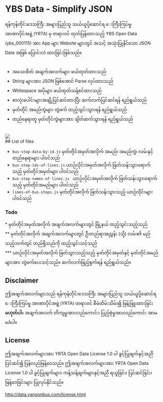 # YBS Data - Simplify JSON
<div style="font-family: line-height: 1.5em; myanmar3, padauk, 'noto sans myanmar', pyidaungsu, 'myanmar text'">
ရန်ကုန်တိုင်းဒေသကြီး အများပြည်သူ သယ်ယူပို့ဆောင်ရ ေးကြီးကြပ်မှု အာဏာပိုင်အဖွဲ့ (YRTA) မှ တရားဝင် ထုတ်ပြန်ထားသည့် YBS Open Data (ybs_000115) အား App များ Website များတွင် အသင့် အသုံးပြုနိုင်သော JSON Data အဖြစ် ပြောင်းလဲ ထားခြင်းဖြစ်သည်။
<br><br>
<ul>
	<li>အသေးစိတ် အချက်အလက်များ ဖယ်ထုတ်ထားသည်
	<li>String များအား JSON ဖြစ်အောင် Parse လုပ်ထားသည်
	<li>Whitespace အပိုများ ဖယ်ထုတ်သန့်စင်ထားသည်
	<li>စာလုံးပေါင်းများအချို့ပြင်ဆင်ထားပြီး ဆက်လက်ပြင်ဆင်ရန် ရည်ရွယ်သည်
	<li>မှတ်တိုင် အမည်ကွဲများ တွဲဖက် ထည့်သွင်းသွားရန် ရည်ရွယ်သည်
	<li>တည်နေရာတူ မှတ်တိုင်ကွဲများအား ချိတ်ဆက်သွားရန် ရည်ရွယ်သည်
</ul>
</div>
<br>
<img src="http://i.imgur.com/Wmg1pf8.png">
<br>
## List of files
<div style="font-family: line-height: 1.5em;  myanmar3, padauk, 'noto sans myanmar', pyidaungsu, 'myanmar text'">
<ul style="line-height: 1.5em;">
	<li><code>bus-stop-data-by-id.js</code>
	<span style="font-family: myanmar3, padauk, 'noto sans myanmar', pyidaungsu, 'myanmar text'">မှတ်တိုင်အမှတ်အလိုက် အမည်၊ အမည်ကွဲ၊ လမ်းနှင့် တည်နေရာများ ပါဝင်သည်</span>
	<li><code>bus-stop-ids-of-lines.js</code>
	<span style="font-family: myanmar3, padauk, 'noto sans myanmar', pyidaungsu, 'myanmar text'">ယာဉ်လိုင်းအမှတ်အလိုက် ဖြတ်သန်းသွားရောက်သည့် မှတ်တိုင်အမှတ်များ ပါဝင်သည်</span>
	<li><code>bus-stop-names-of-lines.js </code>
	<span style="font-family: myanmar3, padauk, 'noto sans myanmar', pyidaungsu, 'myanmar text'">ယာဉ်လိုင်းအမှတ်အလိုက် ဖြတ်သန်းသွားရောက်သည့် မှတ်တိုင်အမည်များ ပါဝင်သည်</span>
	<li><code>lines-of-bus-stops.js</code>
	<span style="font-family: myanmar3, padauk, 'noto sans myanmar', pyidaungsu, 'myanmar text'">မှတ်တိုင်အလိုက် ဖြတ်သန်းသွားသည့် ယာဉ်လိုင်းများ ပါဝင်သည်</span>
</ul>
</div>

### Todo
<div style="font-family: line-height: 1.5em;  myanmar3, padauk, 'noto sans myanmar', pyidaungsu, 'myanmar text'">
* မှတ်တိုင်အမှတ်အလိုက် အချက်အလက်များတွင် မြို့နယ် ထည့်သွင်းသည့်သည်<br>
** မှတ်တိုင်အလိုက် အချက်အလက်များတွင် ဦးတည်ရာအညွှန်း (သို့) လမ်း၏ မည်သည့်ဘက်တွင် တည်ရှိသည်ကို ထည့်သွင်းသင့်သည်<br>
*** ယာဉ်လိုင်းအမှတ်အလိုက် ဖြတ်သွားသည့်သည့် မှတ်တိုင်အမှတ်နှင့် မှတ်တိုင်အမည်များအား တွဲဖက်ပေးသင့်သည်။ ဆက်လက်ဖြည့်စွက်ရန် ရည်ရွယ်သည်။
</div>

## Disclaimer
<div style="font-family: line-height: 1.5em;  myanmar3, padauk, 'noto sans myanmar', pyidaungsu, 'myanmar text'">
ဤအချက်အလက်များသည် ရန်ကုန်တိုင်းဒေသကြီး အများပြည်သူ သယ်ယူပို့ဆောင်ရ ေးကြီးကြပ်မှု အာဏာပိုင်အဖွဲ့ (YRTA) တရားဝင် စီမံထိမ်းသိမ်း၍ ဖြန့်ဖြူးထားခြင်း <b>မဟုတ်ပါ</b>။ အချက်အလက် တိကျမှုအားလည်ကောင်း၊ ပြည့်စုံမှုအားလည်ကောင်း အာမမခံပါ။
</div>

## License
ဤအချက်အလက်များအား YRTA Open Data License 1.0 ပါ ခွင့်ပြုချက်နှင့်အညီ ပြင်ဆင်၍ ပြန်လည်ဖြန့်ဝေသည်။ ဤအချက်အလက်များအား YRTA Open Data License 1.0 ပါ ခွင့်ပြုချက်များ၊ ကန့်သန့်ချက်များနှင့်အညီ ရယူခြင်း၊ ပြင်ဆင်ခြင်း၊ ဖြန့်ဝေခြင်းများ ပြုလုပ်နိုင်သည်။

http://data.yangonbus.com/license.html
